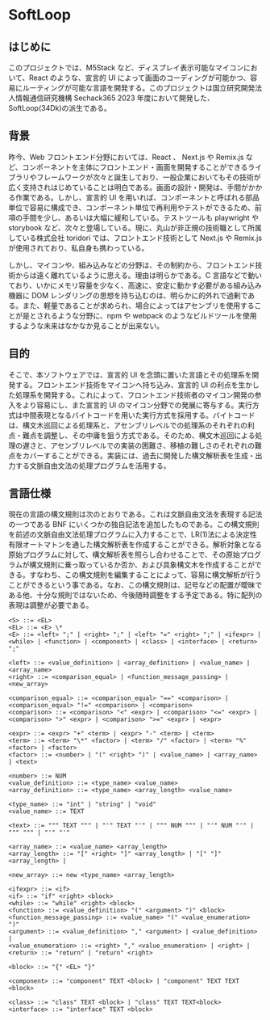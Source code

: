 # SoftLoop

## はじめに

このプロジェクトでは、M5Stack など、ディスプレイ表示可能なマイコンにおいて、React のような、宣言的 UI によって画面のコーディングが可能かつ、容易にルーティングが可能な言語を開発する。このプロジェクトは国立研究開発法人情報通信研究機構 Sechack365 2023 年度において開発した、SoftLoop(34Dk)の派生である。

## 背景

昨今、Web フロントエンド分野においては、React 、 Next.js や Remix.js など、コンポーネントを主体にフロントエンド・画面を開発することができるライブラリやフレームワークが次々と誕生しており、一般企業においてもその技術が広く支持されはじめていることは明白である。画面の設計・開発は、手間がかかる作業である。しかし、宣言的 UI を用いれば、コンポーネントと呼ばれる部品単位で容易に構成でき、コンポーネント単位で再利用やテストができるため、前項の手間を少し、あるいは大幅に緩和している。テストツールも playwright や storybook など、次々と登場している。現に、丸山が非正規の技術職として所属している株式会社 toridori では、フロントエンド技術として Next.js や Remix.js が使用されており、私自身も携わっている。

しかし、マイコンや、組み込みなどの分野は、その制約から、フロントエンド技術からは遠く離れているように思える。理由は明らかである。C 言語などで動いており、いかにメモリ容量を少なく、高速に、安定に動かす必要がある組み込み機器に DOM レンダリングの思想を持ち込むのは、明らかに的外れで過剰である。また、軽量であることが求められ、場合によってはアセンブリを使用することが是とされるような分野に、npm や webpack のようなビルドツールを使用するような未来はなかなか見ることが出来ない。

## 目的

そこで、本ソフトウェアでは、宣言的 UI を念頭に置いた言語とその処理系を開発する。フロントエンド技術をマイコンへ持ち込み、宣言的 UI の利点を生かした処理系を開発する。これによって、フロントエンド技術者のマイコン開発の参入をより容易にし、また宣言的 UI のマイコン分野での発展に寄与する。実行方式は中間表現となるバイトコードを用いた実行方式を採用する。バイトコードは、構文木巡回による処理系と、アセンブリレベルでの処理系のそれぞれの利点・難点を調整し、その中庸を狙う方式である。そのため、構文木巡回による処理の遅さと、アセンブリレベルでの実装の困難さ、移植の難しさのそれぞれの難点をカバーすることができる。実装には、過去に開発した構文解析表を生成・出力する文脈自由文法の処理プログラムを活用する。

## 言語仕様

現在の言語の構文規則は次のとおりである。これは文脈自由文法を表現する記法の一つである BNF にいくつかの独自記法を追加したものである。この構文規則を前述の文脈自由文法処理プログラムに入力することで、LR(1)法による決定性有限オートマトンを通した構文解析表を作成することができる。解析対象となる原始プログラムに対して、構文解析表を照らし合わせることで、その原始プログラムが構文規則に乗っ取っているか否か、および具象構文木を作成することができる。すなわち、この構文規則を編集することによって、容易に構文解析が行うことができるという事である。なお、この構文規則は、記号などの配置が曖昧である他、十分な規則ではないため、今後随時調整をする予定である。特に配列の表現は調整が必要である。

```
<S> ::= <EL>
<EL> ::= <E> \*
<E> ::= <left> ";" | <right> ";" | <left> "=" <right> ";" | <ifexpr> | <while> | <function> | <component> | <class> | <interface> | <return> ";"

<left> ::= <value_definition> | <array_definition> | <value_name> | <array_name>
<right> ::= <comparison_equal> | <function_message_passing> | <new_array>

<comparison_equal> ::= <comparison_equal> "==" <comparison> | <comparison_equal> "!=" <comparison> | <comparison>
<comparison> ::= <comparison> "<" <expr> | <comparison> "<=" <expr> | <comparison> ">" <expr> | <comparison> ">=" <expr> | <expr>

<expr> ::= <expr> "+" <term> | <expr> "-" <term> | <term>
<term> ::= <term> "\*" <factor> | <term> "/" <factor> | <term> "%" <factor> | <factor>
<factor> ::= <number> | "(" <right> ")" | <value_name> | <array_name> | <text>

<number> ::= NUM
<value_definition> ::= <type_name> <value_name>
<array_definition> ::= <type_name> <array_length> <value_name>

<type_name> ::= "int" | "string" | "void"
<value_name> ::= TEXT

<text> ::= """ TEXT """ | "'" TEXT "'" | """ NUM """ | "'" NUM "'" | """ """ | "'" "'"

<array_name> ::= <value_name> <array_length>
<array_length> ::= "[" <right> "]" <array_length> | "[" "]" <array_length> |

<new_array> ::= new <type_name> <array_length>

<ifexpr> ::= <if>
<if> ::= "if" <right> <block>
<while> ::= "while" <right> <block>
<function> ::= <value_definition> "(" <argument> ")" <block>
<function_message_passing> ::= <value_name> "(" <value_enumeration> ")"
<argument> ::= <value_definition> "," <argument> | <value_definition> |
<value_enumeration> ::= <right> "," <value_enumeration> | <right> |
<return> ::= "return" | "return" <right>

<block> ::= "{" <EL> "}"

<component> ::= "component" TEXT <block> | "component" TEXT TEXT <block>

<class> ::= "class" TEXT <block> | "class" TEXT TEXT<block>
<interface> ::= "interface" TEXT <block>
```
